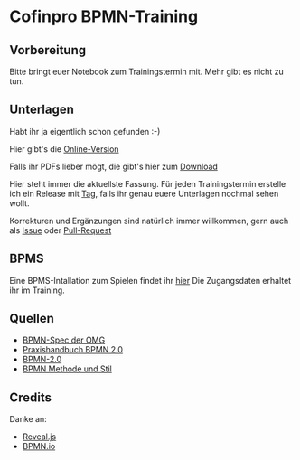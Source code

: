 # Cofinpro BPMN-Training

## Vorbereitung

Bitte bringt euer Notebook zum Trainingstermin mit. Mehr gibt es nicht zu tun.

## Unterlagen

Habt ihr ja eigentlich schon gefunden :-)

Hier gibt's die [Online-Version](http://cofinpro.github.io/BPMN-Training/)

Falls ihr PDFs lieber mögt, die gibt's hier zum [Download](https://github.com/Cofinpro/BPMN-Training/releases)

Hier steht immer die aktuellste Fassung. Für jeden Trainingstermin erstelle ich ein Release mit [Tag](https://github.com/Cofinpro/BPMN-Training/tags), falls ihr genau euere Unterlagen nochmal sehen wollt.

Korrekturen und Ergänzungen sind natürlich immer willkommen, gern auch als [Issue](https://github.com/Cofinpro/BPMN-Training/issues) oder [Pull-Request](https://github.com/Cofinpro/BPMN-Training/pulls)

## BPMS

Eine BPMS-Intallation zum Spielen findet ihr [hier](http://cofinpro-bpm.elasticbeanstalk.com/activiti-explorer/)
Die Zugangsdaten erhaltet ihr im Training.

## Quellen

* [BPMN-Spec der OMG](http://www.omg.org/spec/BPMN/2.0.2/)
* [Praxishandbuch BPMN 2.0](http://www.amazon.de/dp/3446442553)
* [BPMN-2.0](http://www.amazon.de/dp/3738626719)
* [BPMN Methode und Stil](http://www.amazon.de/dp/0982368127)

## Credits

Danke an:
* [Reveal.js](http://lab.hakim.se/reveal-js)
* [BPMN.io](http://BPMN.io)
